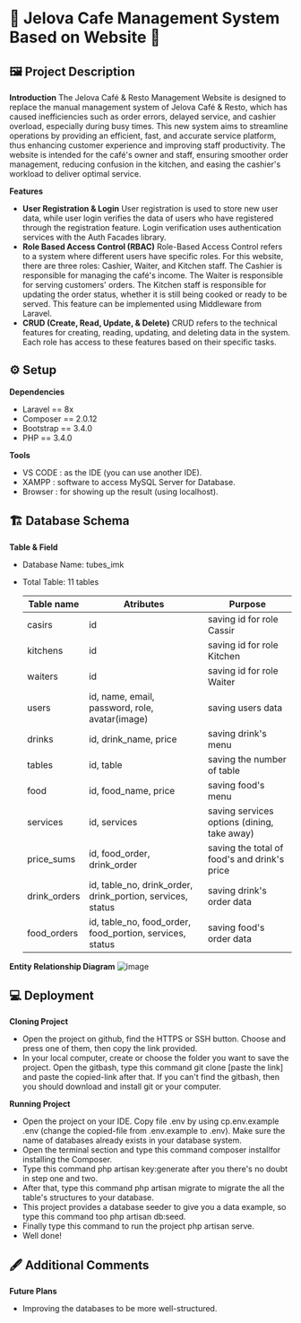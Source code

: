 # 🥘 Jelova Cafe Management System Based on Website 🥘

## 🖼️ Project Description 
**Introduction**
The Jelova Café & Resto Management Website is designed to replace the manual management system of Jelova Café & Resto, which has caused inefficiencies such as order errors, delayed service, and cashier overload, especially during busy times. This new system aims to streamline operations by providing an efficient, fast, and accurate service platform, thus enhancing customer experience and improving staff productivity. The website is intended for the café's owner and staff, ensuring smoother order management, reducing confusion in the kitchen, and easing the cashier's workload to deliver optimal service.

**Features**
- **User Registration & Login**
  User registration is used to store new user data, while user login verifies the data of users who have registered through the registration feature. Login verification uses authentication services with the Auth Facades library.
- **Role Based Access Control (RBAC)**
  Role-Based Access Control refers to a system where different users have specific roles. For this website, there are three roles: Cashier, Waiter, and Kitchen staff. The Cashier is responsible for managing the café's income. The Waiter is responsible for serving customers' orders. The Kitchen staff is responsible for updating the order status, whether it is still being cooked or ready to be served. This feature can be implemented using Middleware from Laravel.
- **CRUD (Create, Read, Update, & Delete)**
  CRUD refers to the technical features for creating, reading, updating, and deleting data in the system. Each role has access to these features based on their specific tasks.

## ⚙️ Setup 
**Dependencies**
- Laravel == 8x
- Composer == 2.0.12
- Bootstrap == 3.4.0
- PHP == 3.4.0
  
**Tools**
- VS CODE : as the IDE (you can use another IDE).
- XAMPP : software to access MySQL Server for Database.
- Browser : for showing up the result (using localhost).
  
## 🏗️ Database Schema
**Table & Field**
- Database Name: tubes_imk
- Total Table: 11 tables

  | Table name | Atributes | Purpose |
  | ---------- | --------- | ------- |
  | casirs | id | saving id for role Cassir |
  | kitchens | id | saving id for role Kitchen |
  | waiters | id | saving id for role Waiter |
  | users | id, name, email, password, role, avatar(image) | saving users data |
  | drinks | id, drink_name, price | saving drink's menu | 
  | tables | id, table | saving the number of table |
  | food | id, food_name, price | saving food's menu |
  | services | id, services | saving services options (dining, take away) |
  | price_sums | id, food_order, drink_order | saving the total of food's and drink's price |
  | drink_orders | id, table_no, drink_order, drink_portion, services, status | saving drink's order data |
  | food_orders | id, table_no, food_order, food_portion, services, status | saving food's order data | 
 
**Entity Relationship Diagram**
![image](https://github.com/user-attachments/assets/c31d56c6-478d-4eed-a4ac-6c96b025c9d7)

## 💻 Deployment 
**Cloning Project**
- Open the project on github, find the HTTPS or SSH button. Choose and press one of them, then copy the link provided.
- In your local computer, create or choose the folder you want to save the project. Open the gitbash, type this command git clone [paste the link] and paste the copied-link after that. If you can't find the gitbash, then you should download and install git or your computer.

**Running Project**
- Open the project on your IDE. Copy file .env by using cp.env.example .env (change the copied-file from .env.example to .env). Make sure the name of databases already exists in your database system.
- Open the terminal section and type this command composer installfor installing the Composer.
- Type this command php artisan key:generate after you there's no doubt in step one and two.
- After that, type this command php artisan migrate to migrate the all the table's structures to your database.
- This project provides a database seeder to give you a data example, so type this command too php artisan db:seed.
- Finally type this command to run the project php artisan serve.
- Well done!

## 🖋️ Additional Comments 
**Future Plans**
- Improving the databases to be more well-structured.
